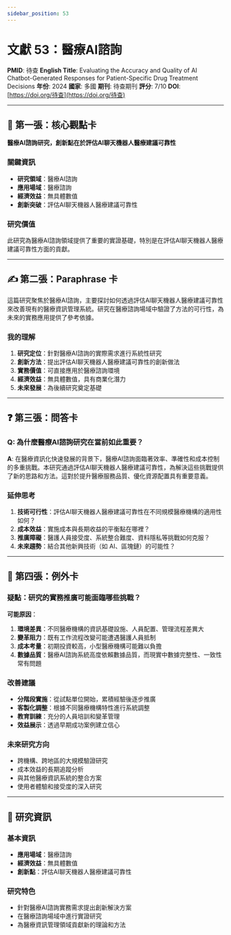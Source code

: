 ```yaml
---
sidebar_position: 53
---
```


# 文獻 53：醫療AI諮詢

**PMID**: 待查
**English Title**: Evaluating the Accuracy and Quality of AI Chatbot-Generated Responses for Patient-Specific Drug Treatment Decisions
**年份**: 2024
**國家**: 多國
**期刊**: 待查期刊
**評分**: 7/10
**DOI**: [https://doi.org/待查](https://doi.org/待查)

---

## 📌 第一張：核心觀點卡

**醫療AI諮詢研究，創新點在於評估AI聊天機器人醫療建議可靠性**

### 關鍵資訊
- **研究領域**：醫療AI諮詢
- **應用場域**：醫療諮詢
- **經濟效益**：無具體數值
- **創新突破**：評估AI聊天機器人醫療建議可靠性

### 研究價值
此研究為醫療AI諮詢領域提供了重要的實證基礎，特別是在評估AI聊天機器人醫療建議可靠性方面的貢獻。

---

## ✍️ 第二張：Paraphrase 卡

這篇研究聚焦於醫療AI諮詢，主要探討如何透過評估AI聊天機器人醫療建議可靠性來改善現有的醫療資訊管理系統。研究在醫療諮詢場域中驗證了方法的可行性，為未來的實務應用提供了參考依據。

### 我的理解
1. **研究定位**：針對醫療AI諮詢的實際需求進行系統性研究
2. **創新方法**：提出評估AI聊天機器人醫療建議可靠性的創新做法
3. **實務價值**：可直接應用於醫療諮詢環境
4. **經濟效益**：無具體數值，具有商業化潛力
5. **未來發展**：為後續研究奠定基礎

---

## ❓ 第三張：問答卡

### Q: 為什麼醫療AI諮詢研究在當前如此重要？

**A**: 在醫療資訊化快速發展的背景下，醫療AI諮詢面臨著效率、準確性和成本控制的多重挑戰。本研究通過評估AI聊天機器人醫療建議可靠性，為解決這些挑戰提供了新的思路和方法。這對於提升醫療服務品質、優化資源配置具有重要意義。

### 延伸思考
1. **技術可行性**：評估AI聊天機器人醫療建議可靠性在不同規模醫療機構的適用性如何？
2. **成本效益**：實施成本與長期收益的平衡點在哪裡？
3. **推廣障礙**：醫護人員接受度、系統整合難度、資料隱私等挑戰如何克服？
4. **未來趨勢**：結合其他新興技術（如 AI、區塊鏈）的可能性？

---

## 🤔 第四張：例外卡

### 疑點：研究的實務推廣可能面臨哪些挑戰？

**可能原因**：
1. **環境差異**：不同醫療機構的資訊基礎設施、人員配置、管理流程差異大
2. **變革阻力**：既有工作流程改變可能遭遇醫護人員抵制
3. **成本考量**：初期投資較高，小型醫療機構可能難以負擔
4. **數據品質**：醫療AI諮詢系統高度依賴數據品質，而現實中數據完整性、一致性常有問題

### 改善建議
- **分階段實施**：從試點單位開始，累積經驗後逐步推廣
- **客製化調整**：根據不同醫療機構特性進行系統調整
- **教育訓練**：充分的人員培訓和變革管理
- **效益展示**：透過早期成功案例建立信心

### 未來研究方向
- 跨機構、跨地區的大規模驗證研究
- 成本效益的長期追蹤分析
- 與其他醫療資訊系統的整合方案
- 使用者體驗和接受度的深入研究

---

## 📄 研究資訊

### 基本資訊
- **應用場域**：醫療諮詢
- **經濟效益**：無具體數值
- **創新點**：評估AI聊天機器人醫療建議可靠性

### 研究特色
- 針對醫療AI諮詢實務需求提出創新解決方案
- 在醫療諮詢場域中進行實證研究
- 為醫療資訊管理領域貢獻新的理論和方法
